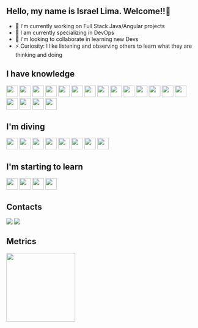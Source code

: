 ## Hello, my name is Israel Lima. Welcome!!👋

- 🔭 I'm currently working on Full Stack Java/Angular projects
- 🌱 I am currently specializing in DevOps
- 👯 I'm looking to collaborate in learning new Devs
- ⚡ Curiosity: I like listening and observing others to learn what they are thinking and doing

## I have knowledge

<img src="https://cdn.jsdelivr.net/gh/devicons/devicon/icons/java/java-original.svg" width="30" height="30" /> <img src="https://cdn.jsdelivr.net/gh/devicons/devicon@latest/icons/spring/spring-original.svg" width="30" height="30" /> <img loading="lazy" src="https://cdn.jsdelivr.net/gh/devicons/devicon@latest/icons/git/git-original.svg" width="30" height="30"/> <img loading="lazy" src="https://cdn.jsdelivr.net/gh/devicons/devicon/icons/linux/linux-original.svg" width="30" height="30"/> <img src="https://cdn.jsdelivr.net/gh/devicons/devicon@latest/icons/angular/angular-original.svg" width="30" height="30"/> <img src="https://cdn.jsdelivr.net/gh/devicons/devicon@latest/icons/html5/html5-original.svg" width="30" height="30" /> <img src="https://cdn.jsdelivr.net/gh/devicons/devicon@latest/icons/css3/css3-original.svg" width="30" height="30" /> <img src="https://cdn.jsdelivr.net/gh/devicons/devicon@latest/icons/javascript/javascript-original.svg" width="30" height="30" /> <img src="https://cdn.jsdelivr.net/gh/devicons/devicon@latest/icons/rabbitmq/rabbitmq-original.svg" width="30" height="30" /> <img src="https://cdn.jsdelivr.net/gh/devicons/devicon@latest/icons/apachekafka/apachekafka-original-wordmark.svg" width="30" height="30" /> <img src="https://cdn.jsdelivr.net/gh/devicons/devicon@latest/icons/mysql/mysql-original.svg" width="30" height="30" /> <img src="https://cdn.jsdelivr.net/gh/devicons/devicon@latest/icons/oracle/oracle-original.svg" width="30" height="30" /> <img src="https://cdn.jsdelivr.net/gh/devicons/devicon@latest/icons/docker/docker-original.svg" width="30" height="30"  /> <img src="https://cdn.jsdelivr.net/gh/devicons/devicon@latest/icons/kubernetes/kubernetes-original.svg" width="30" height="30" /> <img src="https://cdn.jsdelivr.net/gh/devicons/devicon@latest/icons/amazonwebservices/amazonwebservices-original-wordmark.svg" width="30" height="30" /> <img src="https://cdn.jsdelivr.net/gh/devicons/devicon@latest/icons/jenkins/jenkins-original.svg" width="30" height="30" /> <img src="https://cdn.jsdelivr.net/gh/devicons/devicon@latest/icons/prometheus/prometheus-original.svg" width="30" height="30" /> <img src="https://cdn.jsdelivr.net/gh/devicons/devicon@latest/icons/grafana/grafana-original.svg" width="30" height="30" />

## I'm diving

<img src="https://cdn.jsdelivr.net/gh/devicons/devicon@latest/icons/docker/docker-original.svg" width="30" height="30"/> <img src="https://cdn.jsdelivr.net/gh/devicons/devicon@latest/icons/kubernetes/kubernetes-original.svg" width="30" height="30" /> <img src="https://cdn.jsdelivr.net/gh/devicons/devicon@latest/icons/githubactions/githubactions-original.svg" width="30" height="30" /> <img src="https://cdn.jsdelivr.net/gh/devicons/devicon@latest/icons/terraform/terraform-original.svg" width="30" height="30" /> <img src="https://cdn.jsdelivr.net/gh/devicons/devicon@latest/icons/ansible/ansible-original.svg" width="30" height="30" /> <img src="https://cdn.jsdelivr.net/gh/devicons/devicon@latest/icons/prometheus/prometheus-original.svg" width="30" height="30" /> <img src="https://cdn.jsdelivr.net/gh/devicons/devicon@latest/icons/grafana/grafana-original.svg" width="30" height="30" /> <img src="https://cdn.jsdelivr.net/gh/devicons/devicon@latest/icons/jaegertracing/jaegertracing-original.svg" width="30" height="30"/>

## I'm starting to learn

<img src="https://cdn.jsdelivr.net/gh/devicons/devicon@latest/icons/go/go-original.svg" width="30" height="30" /> <img src="https://cdn.jsdelivr.net/gh/devicons/devicon@latest/icons/opentelemetry/opentelemetry-original.svg" width="30" height="30" /> <img src="https://cdn.jsdelivr.net/gh/devicons/devicon@latest/icons/argocd/argocd-original.svg" width="30" height="30"/> <img src="https://cdn.jsdelivr.net/gh/devicons/devicon@latest/icons/azure/azure-original.svg" width="30" height="30" />

## Contacts

<div>
<a href="https://www.linkedin.com/in/israelsantoslima" target="_blank"><img loading="lazy" src="https://img.shields.io/badge/-LinkedIn-%230077B5?style=for-the-badge&logo=linkedin&logoColor=white" target="_blank"></a>   
<a href = "mailto:israelslf22@gmail.com"><img loading="lazy" src="https://img.shields.io/badge/Gmail-D14836?style=for-the-badge&logo=gmail&logoColor=white" target="_blank"></a>
</div>

## Metrics

<div>
<img loading="lazy" height="180em" src="https://github-readme-stats.vercel.app/api/top-langs/?username=IsraelLima25&layout=compact&langs_count=7&theme=dracula"/>
</div>          
  
          
          




          
          
          
          
          
            
          
          
          
          
  
          
          
          

